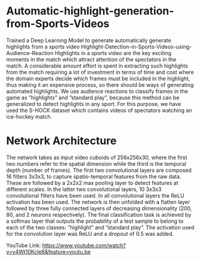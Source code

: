 # Automatic-highlight-generation-from-Sports-Videos
Trained a Deep Learning Model to generate automatically generate highlights from a sports video 
Highlight-Detection-in-Sports-Videos-using-Audience-Reaction
Highlights in a sports video are the key exciting moments in the match which attract attention of the spectators in the match. A considerable amount effort is spent in extracting such highlights from the match requiring a lot of investment in terms of time and cost where the domain experts decide which frames must be included in the highlight, thus making it an expensive process, so there should be ways of generating automated highlights. We use audience reactions to classify frames in the game as ”highlights” and ”standard play”, because this method can be generalized to detect highlights in any sport. For this purpose, we have used the S-HOCK dataset which contains videos of spectators watching an ice-hockey match.
# Network Architecture
The network takes as input video cuboids of 256x256x30, where the first two numbers refer to the spatial dimension while the third is the temporal depth (number of frames). The first two convolutional layers are composed 16 filters 3x3x3, to capture spatio-temporal features from the raw data. These are followed by a 2x2x2 max pooling layer to detect features at different scales. In the latter two convolutional layers, 10 3x3x3 convolutional filters have been used. In all convolutional layers the ReLU activation has been used. The network is then unfolded with a flatten layer followed by three fully connected layers of decreasing dimensionality (200, 80, and 2 neurons respectively). The final classification task is achieved by a softmax layer that outputs the probability of a test sample to belong to each of the two classes: ”highlight” and ”standard play”. The activation used for the convolution layer was ReLU and a dropout of 0.5 was added.

YouTube Link: https://www.youtube.com/watch?v=y4Wt10KcIe8&feature=youtu.be
